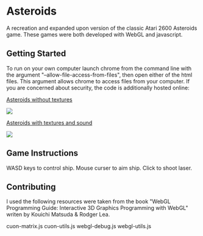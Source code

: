 ﻿# Asteroids

A recreation and expanded upon version of the classic Atari 2600 Asteroids game.
These games were both developed with WebGL and javascript.

## Getting Started

To run on your own computer launch chrome from the command line with the
argument "–allow-file-access-from-files", then open either of the html files.
This argument allows chrome to access files from your computer. If you are
concerned about security, the code is additionally hosted online:

[Asteroids without textures](http://www.ecst.csuchico.edu/~jprovazek/asteroidsNoText.html)

![](https://i.imgur.com/GH0sGMH.gif)

[Asteroids with textures and sound](http://www.ecst.csuchico.edu/~jprovazek/asteroids.html)

![](https://i.imgur.com/2uxO6g2.gif)

## Game Instructions

WASD keys to control ship.
Mouse curser to aim ship.
Click to shoot laser.

## Contributing

I used the following resources were taken from the book "WebGL Programming
Guide: Interactive 3D Graphics Programming with WebGL" writen by Kouichi Matsuda
& Rodger Lea.

cuon-matrix.js
cuon-utils.js
webgl-debug.js
webgl-utils.js

